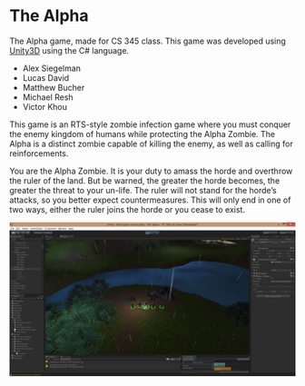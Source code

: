 # The Alpha

The Alpha game, made for CS 345 class. This game was developed using [Unity3D](https://unity3d.com/) using the C# language.

 * Alex Siegelman
 * Lucas David
 * Matthew Bucher
 * Michael Resh
 * Victor Khou

 This game is an RTS-style zombie infection game where you must conquer the enemy kingdom of humans while protecting the Alpha Zombie.
 The Alpha is a distinct zombie capable of killing the enemy, as well as calling for reinforcements.

 You are the Alpha Zombie. It is your duty to amass the horde and overthrow the ruler of the land.
 But be warned, the greater the horde becomes, the greater the threat to your un-life.
 The ruler will not stand for the horde’s attacks, so you better expect countermeasures.
 This will only end in one of two ways, either the ruler joins the horde or you cease to exist.

![The Alpha screenshot 1](https://github.com/lucasdavid/the-alpha/blob/master/screenshots/1.jpg)
